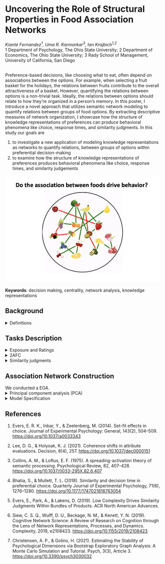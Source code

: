 <h1>Uncovering the Role of Structural Properties in Food Association Networks</h1>
<em>Kianté Fernandez<sup>1</sup>, Uma R. Karmarkar<sup>3</sup>, Ian Krajbich<sup>1,2</sup></em></br>1 Department of Psychology, The Ohio State University; 2 Department of Economics, The Ohio State University; 3 Rady School of Management, University of California, San Diego </br> </br>

Preference-based decisions, like choosing what to eat, often depend on associations between the options. For example, when selecting a fruit basket for the holidays, the relations between fruits contribute to the overall attractiveness of a basket. However, quantifying the relations between options is a non-trivial task. Ideally, the relations between options should relate to how they’re organized in a person’s memory. In this poster, I introduce a novel approach that utilizes semantic network modeling to quantify relations between groups of food options. By extracting descriptive measures of network organization, I showcase how the structure of knowledge representations of preferences can produce behavioral phenomena like choice, response times, and similarity judgments. In this study our goals are </br>

1. to investigate a new application of modeling knowledge representations as networks to quantify relations, between groups of options within preferential decision-making </br>
2. to examine how the structure of knowledge representations of preferences produces behavioral phenomena like choice, response times, and similarity judgements </br>

<img src="food_network_icon.png" alt="food association network" title="knowledge representation of liking preferences">

<b>Keywords</b>: decision making, centrality, network analysis, knowledge representations

<h2>Background</h2>
<details>
  <summary>Definitions</summary>
  
  **Knowledge representations**</br>
 
  **Centrality**</br>

  **Subgraph**</br>

</details>

<h2>Tasks Description</h2>

<details>
    <summary>Exposure and Ratings</summary>
    Participants first passively observed images of 60 individual snack foods. Each food was presented for 750 ms. Then, for each individual snack food, participants were asked to rate how much they would like to eat this food right now. Participants used a mouse to rate their desire to consume each of the 60 snack foods on a scale. The scale appeared to participants to be continuous, and the data was captured in increments of 1 (ranging from 1 to 100). Participants were be told to make the rating on a scale from “Not at all” to a rating of “Very much!” indicating that they really would like to eat the food item right now. Participants were able to revise their rating as many times as they liked before finalizing it. Participants clicked the “continue” button to finalize their value rating response and proceed to the next screen. This process continued for all 60 items.
 </details>

 <details>
    <summary>2AFC</summary>
    Participants completed a binary choice task using the generated arrays of snack foods from the constructed food association network. In each trial, participants were presented with two arrays of food items, one array on each side of the screen, and were instructed to choose their preferred array of food items that they would most prefer to eat right now. Participants used the F key to choose the array of food items on the left side of the screen and the J key to choose the array of food items on the right side of the screen. Participants were instructed to make selections at their own pace. Each trial was designed so that the two arrays of food items differ in centrality. In addition, no pair of food item arrays were shown more than once. Each trial consisted of two arrays from the set of 100 presented in random order. Participants completed a total of 99 trials.
</details>

 <details>
    <summary>Similarity judgments</summary>
    In experiment two, after preforming the rating and choice task, for each of the 100 previously shown groups of items, subjects were asked to assess the preference similarity for each group of foods. For each group of items, subjects were asked to rate: if someone likes one of the foods, how likely is it that they also similarly like the other foods? Subjects were told to make the rating on a scale from “Not at all likely” to “Very likely”. Subjects used a mouse to rate each item on a scale. The scale appeared to be continuous, and the data was captured with integers ranging from 1 to 100.
</details>

<h2>Association Network Construction</h2>
We conducted a EGA.</br>
<details>
  <summary>Principal component analysis (PCA)</summary>
</details>

<details>
  <summary>Model Specification</summary>
</details>

<h2>References</h2>

1) Evers, E. R. K., Inbar, Y., & Zeelenberg, M. (2014). Set-fit effects in choice. Journal of Experimental Psychology: General, 143(2), 504–509. https://doi.org/10.1037/a0033343

2) Lee, D. G., & Holyoak, K. J. (2021). Coherence shifts in attribute evaluations. Decision, 8(4), 257. https://doi.org/10.1037/dec0000151

3) Collins, A. M., & Loftus, E. F. (1975). A spreading-activation theory of semantic processing. Psychological Review, 82, 407–428. https://doi.org/10.1037/0033-295X.82.6.407

4) Bhatia, S., & Mullett, T. L. (2018). Similarity and decision time in preferential choice. Quarterly Journal of Experimental Psychology, 71(6), 1276–1280. https://doi.org/10.1177/1747021818763054

5) Evers, E., Park, A., & Lakens, D. (2019). Low Complexity Drives Similarity Judgments Within Bundles of Products. ACR North American Advances.

6) Siew, C. S. Q., Wulff, D. U., Beckage, N. M., & Kenett, Y. N. (2019). Cognitive Network Science: A Review of Research on Cognition through the Lens of Network Representations, Processes, and Dynamics. Complexity, 2019, e2108423. https://doi.org/10.1155/2019/2108423

7) Christensen, A. P., & Golino, H. (2021). Estimating the Stability of Psychological Dimensions via Bootstrap Exploratory Graph Analysis: A Monte Carlo Simulation and Tutorial. Psych, 3(3), Article 3. https://doi.org/10.3390/psych3030032